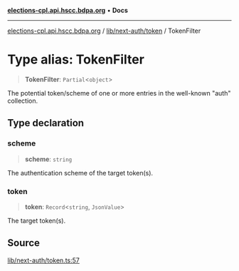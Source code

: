 [**elections-cpl.api.hscc.bdpa.org**](../../../../README.md) • **Docs**

***

[elections-cpl.api.hscc.bdpa.org](../../../../README.md) / [lib/next-auth/token](../README.md) / TokenFilter

# Type alias: TokenFilter

> **TokenFilter**: `Partial`\<`object`\>

The potential token/scheme of one or more entries in the well-known "auth"
collection.

## Type declaration

### scheme

> **scheme**: `string`

The authentication scheme of the target token(s).

### token

> **token**: `Record`\<`string`, `JsonValue`\>

The target token(s).

## Source

[lib/next-auth/token.ts:57](https://github.com/nhscc/elections_cpl.api.hscc.bdpa.org/blob/46ed5b306a3fd199be2bd28706c3da03542c6da3/lib/next-auth/token.ts#L57)

